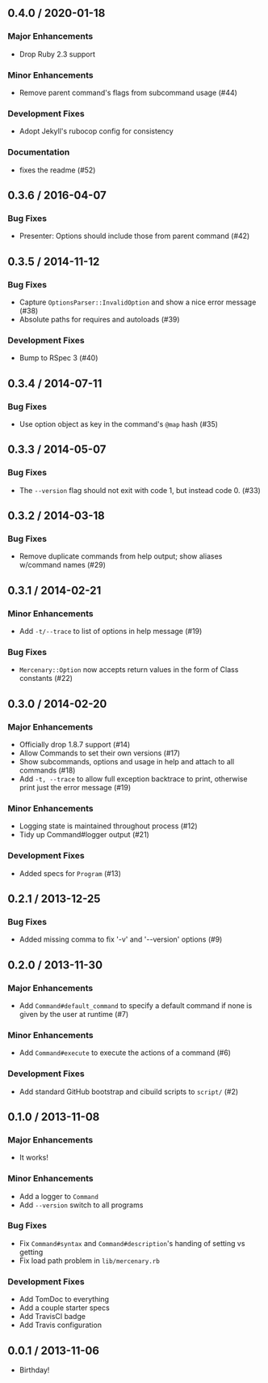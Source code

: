 ## 0.4.0 / 2020-01-18

### Major Enhancements

- Drop Ruby 2.3 support

### Minor Enhancements

- Remove parent command&#39;s flags from subcommand usage (#44)

### Development Fixes

- Adopt Jekyll&#39;s rubocop config for consistency

### Documentation

- fixes the readme (#52)

## 0.3.6 / 2016-04-07

### Bug Fixes

- Presenter: Options should include those from parent command (#42)

## 0.3.5 / 2014-11-12

### Bug Fixes

- Capture `OptionsParser::InvalidOption` and show a nice error message (#38)
- Absolute paths for requires and autoloads (#39)

### Development Fixes

- Bump to RSpec 3 (#40)

## 0.3.4 / 2014-07-11

### Bug Fixes

- Use option object as key in the command's `@map` hash (#35)

## 0.3.3 / 2014-05-07

### Bug Fixes

- The `--version` flag should not exit with code 1, but instead code 0. (#33)

## 0.3.2 / 2014-03-18

### Bug Fixes

- Remove duplicate commands from help output; show aliases w/command names (#29)

## 0.3.1 / 2014-02-21

### Minor Enhancements

- Add `-t/--trace` to list of options in help message (#19)

### Bug Fixes

- `Mercenary::Option` now accepts return values in the form of Class constants (#22)

## 0.3.0 / 2014-02-20

### Major Enhancements

- Officially drop 1.8.7 support (#14)
- Allow Commands to set their own versions (#17)
- Show subcommands, options and usage in help and attach to all commands (#18)
- Add `-t, --trace` to allow full exception backtrace to print, otherwise print just the error message (#19)

### Minor Enhancements

- Logging state is maintained throughout process (#12)
- Tidy up Command#logger output (#21)

### Development Fixes

- Added specs for `Program` (#13)

## 0.2.1 / 2013-12-25

### Bug Fixes

- Added missing comma to fix '-v' and '--version' options (#9)

## 0.2.0 / 2013-11-30

### Major Enhancements

- Add `Command#default_command` to specify a default command if none is given by the user at runtime (#7)

### Minor Enhancements

- Add `Command#execute` to execute the actions of a command (#6)

### Development Fixes

- Add standard GitHub bootstrap and cibuild scripts to `script/` (#2)

## 0.1.0 / 2013-11-08

### Major Enhancements

- It works!

### Minor Enhancements

- Add a logger to `Command`
- Add `--version` switch to all programs

### Bug Fixes

- Fix `Command#syntax` and `Command#description`'s handing of setting vs getting
- Fix load path problem in `lib/mercenary.rb`

### Development Fixes

- Add TomDoc to everything
- Add a couple starter specs
- Add TravisCI badge
- Add Travis configuration

## 0.0.1 / 2013-11-06

- Birthday!
